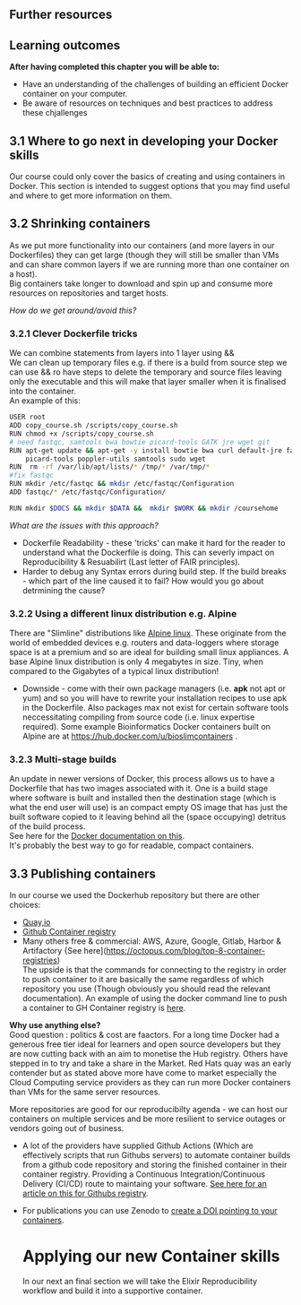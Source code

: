 ## Further resources      

## Learning outcomes

**After having completed this chapter you will be able to:**

- Have an understanding of the challenges of building an efficient Docker container on your computer.
- Be aware of resources on techniques and best practices to address these chjallenges

   
## 3.1 Where to go next in developing your Docker skills
Our course could only cover the basics of creating and using containers in Docker. This section is intended to suggest options that you may find useful and where to get more information on them.    

## 3.2 Shrinking containers
As we put more functionality into our containers (and more layers in our Dockerfiles) they can get large (though they will still be smaller than VMs and can share common layers if we are running more than one container on a host).   
Big containers take longer to download and spin up and consume more resources on repositories and target hosts.   

_How do we get around/avoid this?_   

### 3.2.1 Clever Dockerfile tricks
We can combine statements from layers into 1 layer using &&    
We can clean up temporary files e.g. if there is a build from source step we can use && ro have steps to delete the temporary and source files leaving only the executable and this will make that layer smaller when it is finalised into the container.   
An example of this:
```sh
USER root
ADD copy_course.sh /scripts/copy_course.sh
RUN chmod +x /scripts/copy_course.sh 
# need fastqc, samtools bwa bowtie picard-tools GATK jre wget git
RUN apt-get update && apt-get -y install bowtie bwa curl default-jre fastqc git gzip monit \
    picard-tools poppler-utils samtools sudo wget
RUN  rm -rf /var/lib/apt/lists/* /tmp/* /var/tmp/* 
#fix fastqc
RUN mkdir /etc/fastqc && mkdir /etc/fastqc/Configuration
ADD fastqc/* /etc/fastqc/Configuration/

RUN mkdir $DOCS && mkdir $DATA &&  mkdir $WORK && mkdir /coursehome
```

_What are the issues with this approach?_    
* Dockerfile Readability - these 'tricks' can make it hard for the reader to understand 
what the Dockerfile is doing. This can severly impact on Reproducibility & Resuabilirt
(Last letter of FAIR principles).    
* Harder to debug any Syntax errors during build step. If the build breaks - which part of 
the line caused it to fail? How would you go about detrmining the cause?    

### 3.2.2 Using a different linux distribution e.g. Alpine
There are "Slimline" distributions like [Alpine linux](https://en.wikipedia.org/wiki/Alpine_Linux). These originate from the world of embedded devices e.g. routers and data-loggers where storage space is at a premium and so are ideal for building small linux appliances.
A base Alpine linux distribution is only 4 megabytes in size. Tiny, when compared to the Gigabytes of a typical linux distribution!
* Downside - come with their own package managers (i.e. __apk__ not apt or yum) and so you will have to rewrite your installation recipes to use apk in the Dockerfile. Also packages max not exist for certain software tools neccessitating compiling from source code (i.e. linux expertise required).
Some example Bioinformatics Docker containers built on Alpine are at https://hub.docker.com/u/bioslimcontainers .       

### 3.2.3 Multi-stage builds
An update in newer versions of Docker, this process allows us to have a Dockerfile that has two images associated with it. One is a build stage where software is built and installed then the destination stage (which is what the end user will use) is an compact empty OS image that has just the built software copied to it leaving behind all the (space occupying) detritus of the build process.    
See here for the [Docker documentation on this](https://docs.docker.com/build/building/multi-stage/).   
It's probably the best way to go for readable, compact containers.    

## 3.3 Publishing containers
In our course we used the Dockerhub repository but there are other choices:   
* [Quay,io](https://quay.io)   
* [Github Container registry ](https://docs.github.com/en/packages/working-with-a-github-packages-registry/working-with-the-container-registry)  
* Many others free & commercial: AWS, Azure, Google, Gitlab, Harbor & Artifactory {See here](https://octopus.com/blog/top-8-container-registries)    
The upside is that the commands for connecting to the registry in order to push container to it are basically the same regardless of which repository you use (Though obviously you should read the relevant documentation).
An example of using the docker command line to push a container to GH Container registry is [here](https://docs.github.com/en/packages/working-with-a-github-packages-registry/working-with-the-container-registry#pushing-container-images).
  
__Why use anything else?__   
Good question : politics & cost are faactors. For a long time Docker had a generous free tier ideal for learners and open source developers but they are now cutting back with an aim to monetise the Hub registry. Others have stepped in to try and take a share in the Market. Red Hats quay was an early contender but as stated above more have come to market especially the Cloud Computing service providers as they can run more Docker containers than VMs for the same server resources.  

More repositories are good for our reproducibilty agenda - we can host our containers on multiple services and be more resilient to service outages or vendors going out of business.
* A lot of the providers have supplied Github Actions (Which are effectively scripts that run Githubs servers) to automate container builds from a github code repository and storing the finished container in their container registry. Providing a Continuous Integration/Continuous Delivery (CI/CD) route to maintaing your software.
[See here for an article on  this for Githubs registry](https://docs.github.com/en/packages/managing-github-packages-using-github-actions-workflows/publishing-and-installing-a-package-with-github-actions#upgrading-a-workflow-that-accesses-a-registry-using-a-personal-access-token).
* For publications you can use Zenodo to [create a DOI pointing to your containers](https://docs.github.com/en/repositories/archiving-a-github-repository/referencing-and-citing-content#).

  # Applying our new Container skills
  In our next an final section we will take the Elixir Reproducibility workflow and build it into a supportive container.   

